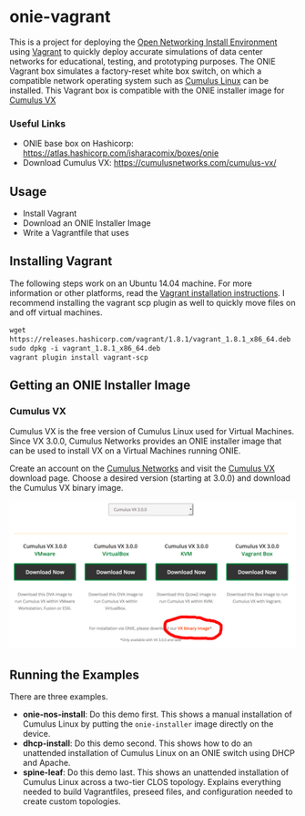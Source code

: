 onie-vagrant
============
This is a project for deploying the [Open Networking Install Environment](http://onie.org)
using [Vagrant](http://vagrantup.com) to quickly deploy accurate simulations of
data center networks for educational, testing, and prototyping purposes. The
ONIE Vagrant box simulates a factory-reset white box switch, on which a
compatible network operating system such as [Cumulus Linux](http://cumulusnetworks.com)
can be installed. This Vagrant box is compatible with the ONIE installer image
for [Cumulus VX](https://cumulusnetworks.com/cumulus-vx/)

### Useful Links
 * ONIE base box on Hashicorp: https://atlas.hashicorp.com/isharacomix/boxes/onie
 * Download Cumulus VX: https://cumulusnetworks.com/cumulus-vx/


Usage
-----
  * Install Vagrant
  * Download an ONIE Installer Image
  * Write a Vagrantfile that uses


Installing Vagrant
------------------
The following steps work on an Ubuntu 14.04 machine. For more information or
other platforms, read the
[Vagrant installation instructions](https://www.vagrantup.com/docs/installation/).
I recommend installing the vagrant scp plugin as well to quickly move files on
and off virtual machines.

    wget https://releases.hashicorp.com/vagrant/1.8.1/vagrant_1.8.1_x86_64.deb
    sudo dpkg -i vagrant_1.8.1_x86_64.deb
    vagrant plugin install vagrant-scp


Getting an ONIE Installer Image
-------------------------------
### Cumulus VX
Cumulus VX is the free version of Cumulus Linux used for Virtual Machines.
Since VX 3.0.0, Cumulus Networks provides an ONIE installer image that can
be used to install VX on a Virtual Machines running ONIE.

Create an account on the [Cumulus Networks](http://cumulusnetworks.com) and
visit the [Cumulus VX](https://cumulusnetworks.com/cumulus-vx/) download page.
Choose a desired version (starting at 3.0.0) and download the Cumulus VX
binary image.

![](onie-vx.png)

Running the Examples
--------------------
There are three examples.

 * **onie-nos-install**: Do this demo first. This shows a manual installation
   of Cumulus Linux by putting the `onie-installer` image directly on the
   device.
 * **dhcp-install**: Do this demo second. This shows how to do an unattended
   installation of Cumulus Linux on an ONIE switch using DHCP and Apache.
 * **spine-leaf**: Do this demo last. This shows an unattended installation
   of Cumulus Linux across a two-tier CLOS topology. Explains everything needed
   to build Vagrantfiles, preseed files, and configuration needed to create
   custom topologies.
